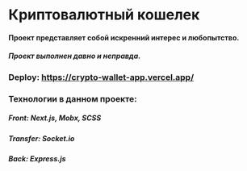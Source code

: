 # Криптовалютный кошелек
#### Проект представляет собой искренний интерес и любопытство.
##### Проект выполнен давно и неправда.

### Deploy: https://crypto-wallet-app.vercel.app/

### Технологии в данном проекте:
##### Front: Next.js, Mobx, SCSS
##### Transfer: Socket.io
##### Back: Express.js



